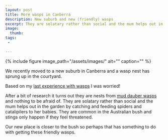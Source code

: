 ```yaml
---
layout: post
title: More wasps in Canberra
description: New suburb and new (friendly) wasps
excerpt: They are solatary rather than social and the mum helps out in the garden by catching and feeding spiders and catalipilers to her babies.
image:
  thumb:
tags:
 -

---
```


{%
include figure
image_path="/assets/images/"
alt=""
caption=""
%}

We recently moved to a new suburb in Canberra and a wasp nest has sprung up in the courtyard.

Based on my [last experience with wasps](./writing/four-wasp-nests/) I was worried!

After a bit of research it turns out they are nests from [mud dauber wasps](https://en.wikipedia.org/wiki/Mud_dauber) and nothing to be afraid of. They are solatary rather than social and the mum helps out in the garden by catching and feeding spiders and catalipilers to her babies. They are common in the Australian bush and stings only happen if they feel threatened.

Our new place is closer to the bush so perhaps that has something to do with getting these friendly wasps.
